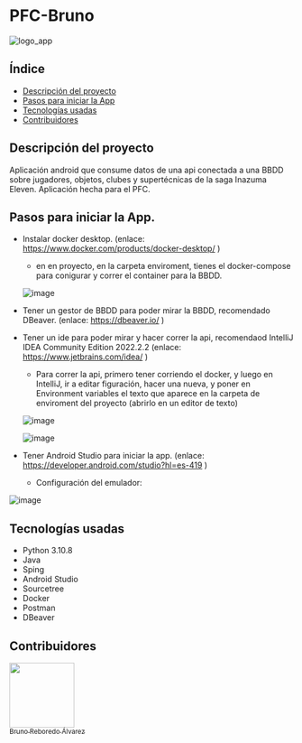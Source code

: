 # PFC-Bruno 

![logo_app](https://github.com/Brunoo652/PFC-Bruno/assets/113421203/ed47f8fb-f76d-405c-85de-e5a693434829)

## Índice
* [Descripción del proyecto](#descripción-del-proyecto)
* [Pasos para iniciar la App](#pasos-para-iniciar-la-app)
* [Tecnologías usadas](#tecnologías-usadas)
* [Contribuidores](#contribuidores)

## Descripción del proyecto
Aplicación android que consume datos de una api conectada a una BBDD sobre jugadores, objetos, clubes y supertécnicas de la saga Inazuma Eleven.
Aplicación hecha para el PFC.


## Pasos para iniciar la App.

- Instalar docker desktop. (enlace: https://www.docker.com/products/docker-desktop/ )
  -   en en proyecto, en la carpeta enviroment, tienes el docker-compose para conigurar y correr el container para la BBDD.
 
  ![image](https://github.com/Brunoo652/PFC-Bruno/assets/113421203/62c7cd78-a59b-4a90-af97-a6610d1110bd)

- Tener un gestor de BBDD para poder mirar la BBDD, recomendado DBeaver. (enlace: https://dbeaver.io/ )
- Tener un ide para poder mirar y hacer correr la api, recomendaod IntelliJ IDEA Community Edition 2022.2.2 (enlace: https://www.jetbrains.com/idea/ )
    - Para correr la api, primero tener corriendo el docker, y luego en IntelliJ, ir a editar figuración, hacer una nueva,  y poner en Environment variables el texto que aparece en la carpeta de enviroment del proyecto (abrirlo en un editor de texto)
 
  ![image](https://github.com/Brunoo652/PFC-Bruno/assets/113421203/3f72d109-0607-46b7-8438-f48180a3a4ab)

  ![image](https://github.com/Brunoo652/PFC-Bruno/assets/113421203/22a3679a-8539-48e8-8deb-731e69de29f5)


- Tener Android Studio para iniciar la app. (enlace: https://developer.android.com/studio?hl=es-419 )
    - Configuración del emulador:
 
![image](https://github.com/Brunoo652/PFC-Bruno/assets/113421203/7afcaa56-7e1d-4276-a00b-065d709b3893)

## Tecnologías usadas
- Python 3.10.8
- Java
- Sping
- Android Studio
- Sourcetree
- Docker
- Postman
- DBeaver


## Contribuidores
[<img src="https://avatars.githubusercontent.com/u/113421203?v=4" width=115><br><sub>Bruno Reboredo Álvarez</sub>](https://github.com/Brunoo652) 
